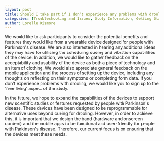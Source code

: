```yaml
---
layout: post
title: Should I take part if I don’t experience any problems with drooling? 
categories: [Troubleshooting and Issues, Study Information, Getting Started]
author: Lorelle Dismore
---
```


We would like to ask participants to consider the potential benefits and features they would like from a wearable device designed for people with Parkinson's disease. We are also interested in hearing any additional ideas they may have for utilising the scheduling cueing and vibration capabilities of the device. In addition, we would like to gather feedback on the acceptability and usability of the device as both a piece of technology and an item of clothing. We would also appreciate general feedback on the mobile application and the process of setting up the device, including any thoughts on reflecting on their symptoms or completing form data. If you don’t experience problems with drooling, we would like you to sign up to the ‘free living’ aspect of the study.

In the future, we hope to expand the capabilities of the devices to support new scientific studies or features requested by people with Parkinson's disease. These devices have been designed to be reprogrammable for alternative uses beyond cueing for drooling. However, in order to achieve this, it is important that we design the band (hardware and onscreen content) and the mobile apps to be functional and user-friendly for people with Parkinson's disease. Therefore, our current focus is on ensuring that the devices meet these needs.